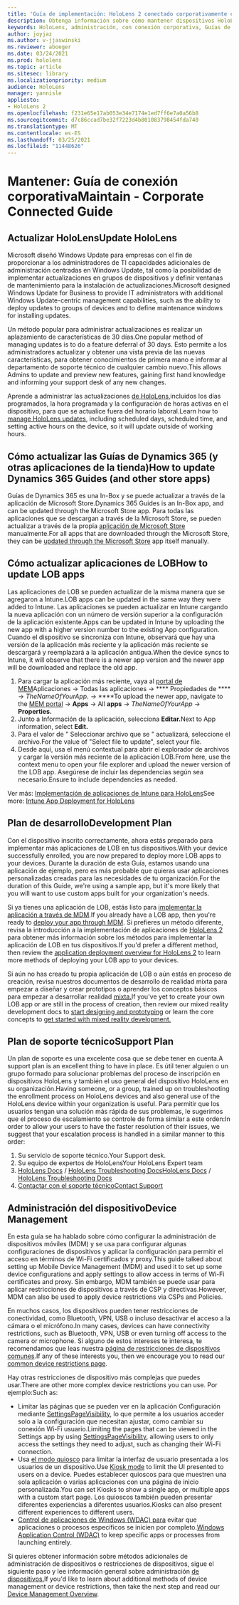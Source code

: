 ```yaml
---
title: 'Guía de implementación: HoloLens 2 conectado corporativamente con guías de Dynamics 365: mantener'
description: Obtenga información sobre cómo mantener dispositivos HoloLens 2 a través de una red conectada corporativa con guías de Dynamics 365.
keywords: HoloLens, administración, con conexión corporativa, Guías de Dynamics 365, AAD, Azure AD, MDM, Administración de dispositivos móviles
author: joyjaz
ms.author: v-jjaswinski
ms.reviewer: aboeger
ms.date: 03/24/2021
ms.prod: hololens
ms.topic: article
ms.sitesec: library
ms.localizationpriority: medium
audience: HoloLens
manager: yannisle
appliesto:
- HoloLens 2
ms.openlocfilehash: f231e65e17ab053e34e7174e1ed7ff6e7a0a56b8
ms.sourcegitcommit: d7c86ccad7be32f7223d4b801083798454fda740
ms.translationtype: MT
ms.contentlocale: es-ES
ms.lasthandoff: 03/25/2021
ms.locfileid: "11448626"
---
```

# <a name="maintain---corporate-connected-guide"></a><span data-ttu-id="da8bf-104">Mantener: Guía de conexión corporativa</span><span class="sxs-lookup"><span data-stu-id="da8bf-104">Maintain - Corporate Connected Guide</span></span>

## <a name="update-hololens"></a><span data-ttu-id="da8bf-105">Actualizar HoloLens</span><span class="sxs-lookup"><span data-stu-id="da8bf-105">Update HoloLens</span></span>

<span data-ttu-id="da8bf-106">Microsoft diseñó Windows Update para empresas con el fin de proporcionar a los administradores de TI capacidades adicionales de administración centradas en Windows Update, tal como la posibilidad de implementar actualizaciones en grupos de dispositivos y definir ventanas de mantenimiento para la instalación de actualizaciones.</span><span class="sxs-lookup"><span data-stu-id="da8bf-106">Microsoft designed Windows Update for Business to provide IT administrators with additional Windows Update-centric management capabilities, such as the ability to deploy updates to groups of devices and to define maintenance windows for installing updates.</span></span>

<span data-ttu-id="da8bf-107">Un método popular para administrar actualizaciones es realizar un aplazamiento de características de 30 días.</span><span class="sxs-lookup"><span data-stu-id="da8bf-107">One popular method of managing updates is to do a feature deferral of 30 days.</span></span> <span data-ttu-id="da8bf-108">Esto permite a los administradores actualizar y obtener una vista previa de las nuevas características, para obtener conocimientos de primera mano e informar al departamento de soporte técnico de cualquier cambio nuevo.</span><span class="sxs-lookup"><span data-stu-id="da8bf-108">This allows Admins to update and preview new features, gaining first hand knowledge and informing your support desk of any new changes.</span></span>

<span data-ttu-id="da8bf-109">Aprende a administrar las actualizaciones [de HoloLens,](https://docs.microsoft.com/hololens/hololens-updates)incluidos los días programados, la hora programada y la configuración de horas activas en el dispositivo, para que se actualice fuera del horario laboral.</span><span class="sxs-lookup"><span data-stu-id="da8bf-109">Learn how to [manage HoloLens updates](https://docs.microsoft.com/hololens/hololens-updates), including scheduled days, scheduled time, and setting active hours on the device, so it will update outside of working hours.</span></span>

## <a name="how-to-update-dynamics-365-guides-and-other-store-apps"></a><span data-ttu-id="da8bf-110">Cómo actualizar las Guías de Dynamics 365 (y otras aplicaciones de la tienda)</span><span class="sxs-lookup"><span data-stu-id="da8bf-110">How to update Dynamics 365 Guides (and other store apps)</span></span>

<span data-ttu-id="da8bf-111">Guías de Dynamics 365 es una In-Box y se puede actualizar a través de la aplicación de Microsoft Store.</span><span class="sxs-lookup"><span data-stu-id="da8bf-111">Dynamics 365 Guides is an In-Box app, and can be updated through the Microsoft Store app.</span></span> <span data-ttu-id="da8bf-112">Para todas las aplicaciones que se descargan a través de la Microsoft Store, se pueden actualizar a través de la propia [aplicación de Microsoft Store](https://docs.microsoft.com/hololens/holographic-store-apps#update-apps) manualmente.</span><span class="sxs-lookup"><span data-stu-id="da8bf-112">For all apps that are downloaded through the Microsoft Store, they can be [updated through the Microsoft Store](https://docs.microsoft.com/hololens/holographic-store-apps#update-apps) app itself manually.</span></span>

## <a name="how-to-update-lob-apps"></a><span data-ttu-id="da8bf-113">Cómo actualizar aplicaciones de LOB</span><span class="sxs-lookup"><span data-stu-id="da8bf-113">How to update LOB apps</span></span>

<span data-ttu-id="da8bf-114">Las aplicaciones de LOB se pueden actualizar de la misma manera que se agregaron a Intune.</span><span class="sxs-lookup"><span data-stu-id="da8bf-114">LOB apps can be updated in the same way they were added to Intune.</span></span> <span data-ttu-id="da8bf-115">Las aplicaciones se pueden actualizar en Intune cargando la nueva aplicación con un número de versión superior a la configuración de la aplicación existente.</span><span class="sxs-lookup"><span data-stu-id="da8bf-115">Apps can be updated in Intune by uploading the new app with a higher version number to the existing App configuration.</span></span> <span data-ttu-id="da8bf-116">Cuando el dispositivo se sincroniza con Intune, observará que hay una versión de la aplicación más reciente y la aplicación más reciente se descargará y reemplazará a la aplicación antigua.</span><span class="sxs-lookup"><span data-stu-id="da8bf-116">When the device syncs to Intune, it will observe that there is a newer app version and the newer app will be downloaded and replace the old app.</span></span>

1. <span data-ttu-id="da8bf-117">Para cargar la aplicación más reciente, vaya al [portal de MEM](https://endpoint.microsoft.com/#home)Aplicaciones -> Todas las aplicaciones  ->  \*\*\*\* Propiedades de \*\*\*\*  ->  *TheNameOfYourApp.*  ->  \*\*\*\*</span><span class="sxs-lookup"><span data-stu-id="da8bf-117">To upload the newer app, navigate to the [MEM portal](https://endpoint.microsoft.com/#home) -> **Apps** -> All **apps** -> *TheNameOfYourApp* -> **Properties.**</span></span>
2. <span data-ttu-id="da8bf-118">Junto a Información de la aplicación, selecciona **Editar.**</span><span class="sxs-lookup"><span data-stu-id="da8bf-118">Next to App information, select **Edit.**</span></span>
3. <span data-ttu-id="da8bf-119">Para el valor de &quot; Seleccionar archivo que se &quot; actualizará, seleccione el archivo.</span><span class="sxs-lookup"><span data-stu-id="da8bf-119">For the value of &quot;Select file to update&quot;, select your file.</span></span>
4. <span data-ttu-id="da8bf-120">Desde aquí, usa el menú contextual para abrir el explorador de archivos y cargar la versión más reciente de la aplicación LOB.</span><span class="sxs-lookup"><span data-stu-id="da8bf-120">From here, use the context menu to open your file explorer and upload the newer version of the LOB app.</span></span> <span data-ttu-id="da8bf-121">Asegúrese de incluir las dependencias según sea necesario.</span><span class="sxs-lookup"><span data-stu-id="da8bf-121">Ensure to include dependencies as needed.</span></span>

<span data-ttu-id="da8bf-122">Ver más: [Implementación de aplicaciones de Intune para HoloLens](https://docs.microsoft.com/hololens/app-deploy-intune)</span><span class="sxs-lookup"><span data-stu-id="da8bf-122">See more: [Intune App Deployment for HoloLens](https://docs.microsoft.com/hololens/app-deploy-intune)</span></span>

## <a name="development-plan"></a><span data-ttu-id="da8bf-123">Plan de desarrollo</span><span class="sxs-lookup"><span data-stu-id="da8bf-123">Development Plan</span></span>

<span data-ttu-id="da8bf-124">Con el dispositivo inscrito correctamente, ahora estás preparado para implementar más aplicaciones de LOB en tus dispositivos.</span><span class="sxs-lookup"><span data-stu-id="da8bf-124">With your device successfully enrolled, you are now prepared to deploy more LOB apps to your devices.</span></span> <span data-ttu-id="da8bf-125">Durante la duración de esta Guía, estamos usando una aplicación de ejemplo, pero es más probable que quieras usar aplicaciones personalizadas creadas para las necesidades de tu organización.</span><span class="sxs-lookup"><span data-stu-id="da8bf-125">For the duration of this Guide, we're using a sample app, but it's more likely that you will want to use custom apps built for your organization's needs.</span></span>

<span data-ttu-id="da8bf-126">Si ya tienes una aplicación de LOB, estás listo para [implementar la aplicación a través de MDM](https://docs.microsoft.com/hololens/app-deploy-intune).</span><span class="sxs-lookup"><span data-stu-id="da8bf-126">If you already have a LOB app, then you're ready to [deploy your app through MDM](https://docs.microsoft.com/hololens/app-deploy-intune).</span></span> <span data-ttu-id="da8bf-127">Si prefieres un método diferente, revisa la introducción a la implementación de aplicaciones de [HoloLens 2](https://docs.microsoft.com/hololens/app-deploy-overview) para obtener más información sobre los métodos para implementar la aplicación de LOB en tus dispositivos.</span><span class="sxs-lookup"><span data-stu-id="da8bf-127">If you'd prefer a different method, then review the [application deployment overview for HoloLens 2](https://docs.microsoft.com/hololens/app-deploy-overview) to learn more methods of deploying your LOB app to your devices.</span></span>

<span data-ttu-id="da8bf-128">Si aún no has creado tu propia aplicación de LOB o aún estás en proceso de [](https://docs.microsoft.com/windows/mixed-reality/design/design) creación, revisa nuestros documentos de desarrollo de realidad mixta para empezar a diseñar y crear prototipos o aprender los conceptos básicos para empezar a desarrollar realidad [mixta.](https://docs.microsoft.com/windows/mixed-reality/discover/get-started-with-mr)</span><span class="sxs-lookup"><span data-stu-id="da8bf-128">If you've yet to create your own LOB app or are still in the process of creation, then review our mixed reality development docs to [start designing and prototyping](https://docs.microsoft.com/windows/mixed-reality/design/design) or learn the core concepts to [get started with mixed reality development.](https://docs.microsoft.com/windows/mixed-reality/discover/get-started-with-mr)</span></span>

## <a name="support-plan"></a><span data-ttu-id="da8bf-129">Plan de soporte técnico</span><span class="sxs-lookup"><span data-stu-id="da8bf-129">Support Plan</span></span>

<span data-ttu-id="da8bf-130">Un plan de soporte es una excelente cosa que se debe tener en cuenta.</span><span class="sxs-lookup"><span data-stu-id="da8bf-130">A support plan is an excellent thing to have in place.</span></span> <span data-ttu-id="da8bf-131">Es útil tener alguien o un grupo formado para solucionar problemas del proceso de inscripción en dispositivos HoloLens y también el uso general del dispositivo HoloLens en su organización.</span><span class="sxs-lookup"><span data-stu-id="da8bf-131">Having someone, or a group, trained up on troubleshooting the enrollment process on HoloLens devices and also general use of the HoloLens device within your organization is useful.</span></span> <span data-ttu-id="da8bf-132">Para permitir que los usuarios tengan una solución más rápida de sus problemas, le sugerimos que el proceso de escalamiento se controle de forma similar a este orden:</span><span class="sxs-lookup"><span data-stu-id="da8bf-132">In order to allow your users to have the faster resolution of their issues, we suggest that your escalation process is handled in a similar manner to this order:</span></span>

1. <span data-ttu-id="da8bf-133">Su servicio de soporte técnico.</span><span class="sxs-lookup"><span data-stu-id="da8bf-133">Your Support desk.</span></span>
2. <span data-ttu-id="da8bf-134">Su equipo de expertos de HoloLens</span><span class="sxs-lookup"><span data-stu-id="da8bf-134">Your HoloLens Expert team</span></span>
3. <span data-ttu-id="da8bf-135">[HoloLens Docs](https://docs.microsoft.com/hololens/)  /  [HoloLens Troubleshooting Docs](https://docs.microsoft.com/hololens/hololens-troubleshooting)</span><span class="sxs-lookup"><span data-stu-id="da8bf-135">[HoloLens Docs](https://docs.microsoft.com/hololens/) / [HoloLens Troubleshooting Docs](https://docs.microsoft.com/hololens/hololens-troubleshooting)</span></span>
4. [<span data-ttu-id="da8bf-136">Contactar con el soporte técnico</span><span class="sxs-lookup"><span data-stu-id="da8bf-136">Contact Support</span></span>](https://support.serviceshub.microsoft.com/supportforbusiness/create?sapId=e9391227-fa6d-927b-0fff-f96288631b8f)

## <a name="device-management"></a><span data-ttu-id="da8bf-137">Administración del dispositivo</span><span class="sxs-lookup"><span data-stu-id="da8bf-137">Device Management</span></span>

<span data-ttu-id="da8bf-138">En esta guía se ha hablado sobre cómo configurar la administración de dispositivos móviles (MDM) y se usa para configurar algunas configuraciones de dispositivos y aplicar la configuración para permitir el acceso en términos de Wi-Fi certificados y proxy.</span><span class="sxs-lookup"><span data-stu-id="da8bf-138">This guide talked about setting up Mobile Device Management (MDM) and used it to set up some device configurations and apply settings to allow access in terms of Wi-Fi certificates and proxy.</span></span> <span data-ttu-id="da8bf-139">Sin embargo, MDM también se puede usar para aplicar restricciones de dispositivos a través de CSP y directivas.</span><span class="sxs-lookup"><span data-stu-id="da8bf-139">However, MDM can also be used to apply device restrictions via CSPs and Policies.</span></span>

<span data-ttu-id="da8bf-140">En muchos casos, los dispositivos pueden tener restricciones de conectividad, como Bluetooth, VPN, USB o incluso desactivar el acceso a la cámara o el micrófono.</span><span class="sxs-lookup"><span data-stu-id="da8bf-140">In many cases, devices can have connectivity restrictions, such as Bluetooth, VPN, USB or even turning off access to the camera or microphone.</span></span> <span data-ttu-id="da8bf-141">Si alguno de estos intereses te interesa, te recomendamos que leas nuestra [página de restricciones de dispositivos comunes](https://docs.microsoft.com/hololens/hololens-common-device-restrictions).</span><span class="sxs-lookup"><span data-stu-id="da8bf-141">If any of these interests you, then we encourage you to read our [common device restrictions page](https://docs.microsoft.com/hololens/hololens-common-device-restrictions).</span></span>

<span data-ttu-id="da8bf-142">Hay otras restricciones de dispositivo más complejas que puedes usar.</span><span class="sxs-lookup"><span data-stu-id="da8bf-142">There are other more complex device restrictions you can use.</span></span> <span data-ttu-id="da8bf-143">Por ejemplo:</span><span class="sxs-lookup"><span data-stu-id="da8bf-143">Such as:</span></span>

- <span data-ttu-id="da8bf-144">Limitar las páginas que se pueden ver en la aplicación Configuración mediante [SettingsPageVisibility](https://docs.microsoft.com/hololens/settings-uri-list), lo que permite a los usuarios acceder solo a la configuración que necesitan ajustar, como cambiar su conexión Wi-Fi usuario.</span><span class="sxs-lookup"><span data-stu-id="da8bf-144">Limiting the pages that can be viewed in the Settings app by using [SettingsPageVisibility](https://docs.microsoft.com/hololens/settings-uri-list), allowing users to only access the settings they need to adjust, such as changing their Wi-Fi connection.</span></span>
- <span data-ttu-id="da8bf-145">Usa [el modo quiosco](https://docs.microsoft.com/hololens/hololens-kiosk) para limitar la interfaz de usuario presentada a los usuarios de un dispositivo.</span><span class="sxs-lookup"><span data-stu-id="da8bf-145">Use [Kiosk mode](https://docs.microsoft.com/hololens/hololens-kiosk) to limit the UI presented to users on a device.</span></span> <span data-ttu-id="da8bf-146">Puedes establecer quioscos para que muestren una sola aplicación o varias aplicaciones con una página de inicio personalizada.</span><span class="sxs-lookup"><span data-stu-id="da8bf-146">You can set Kiosks to show a single app, or multiple apps with a custom start page.</span></span> <span data-ttu-id="da8bf-147">Los quioscos también pueden presentar diferentes experiencias a diferentes usuarios.</span><span class="sxs-lookup"><span data-stu-id="da8bf-147">Kiosks can also present different experiences to different users.</span></span>
- <span data-ttu-id="da8bf-148">[Control de aplicaciones de Windows (WDAC) para](https://docs.microsoft.com/hololens/windows-defender-application-control-wdac) evitar que aplicaciones o procesos específicos se inicien por completo.</span><span class="sxs-lookup"><span data-stu-id="da8bf-148">[Windows Application Control (WDAC)](https://docs.microsoft.com/hololens/windows-defender-application-control-wdac) to keep specific apps or processes from launching entirely.</span></span>

<span data-ttu-id="da8bf-149">Si quieres obtener información sobre métodos adicionales de administración de dispositivos o restricciones de dispositivos, sigue el siguiente paso y lee información general sobre administración [de dispositivos.](https://docs.microsoft.com/hololens/hololens-csp-policy-overview)</span><span class="sxs-lookup"><span data-stu-id="da8bf-149">If you'd like to learn about additional methods of device management or device restrictions, then take the next step and read our [Device Management Overview](https://docs.microsoft.com/hololens/hololens-csp-policy-overview).</span></span>





